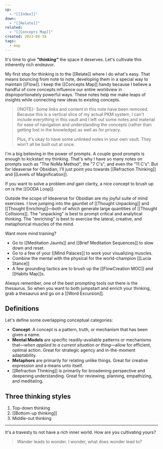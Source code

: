 ```yaml
---
up:
  - "[[Index]]"
down:
  - "[[Relate]]"
related:
  - "[[Concepts Map]]"
created: 2023-08-18
tags:
  - map
---
```

It's time to give ***"thinking"*** the space it deserves. Let's cultivate this inherently rich endeavor.

My first stop for thinking is to the [[Relate]] where I do what's easy. That means bouncing from note to note, developing them in a special way to maintain [[Flow]]. I keep the [[Concepts Map]] handy because I believe a handful of core concepts influence our entire worldview in disproportionately powerful ways. These notes help me make leaps of insights while connecting new ideas to existing concepts.

> [!NOTE]- Some links and content in this note have been removed.
> Because this is a vertical slice of my actual PKM system, I can't include everything in this vault and I left out some notes and material for ease of navigation and understanding the concepts (rather than getting lost in the knowledge) as well as for privacy. 
>  
> Plus, it's okay to have some unlinked notes in your own vault. They won't all be built out at once.

I'm a big believing in the power of prompts. A couple good prompts is enough to kickstart my thinking. That's why I have so many notes on prompts such as "The NoMa Method", the "7 C's", and even the "11 C's". But for Ideaverse for Obsidian, I'll just point you towards [[Refraction Thinking]] and [[Levels of Magnification]]. 

If you want to solve a problem *and* gain clarity, a nice concept to brush up on is the [[OODA Loop]].

Outside the scope of Ideaverse for Obsidian are my joyful suite of mind exercises. I love jumping into the gauntlet of [[Thought Unpacking]] and [[Thought Enriching]]—both of which generate large quantities of [[Thought Collisions]]. The "unpacking" is best to prompt critical and analytical thinking. The "enriching" is best to exercise the lateral, creative, and metaphorical muscles of the mind.

Want more mind training? 

- Go to [[Meditation Jaunts]] and [[Brief Meditation Sequences]] to slow down and reset.
- Go to a few of your [[Mind Palaces]] to work your visualizing muscles.
- Combine the mental with the physical for the world-champion [[Lucia Stance]]
- A few grounding tactics are to brush up the [[FlowCreation MOC]] and [[Habits Map]]s.

Always remember, one of the best prompting tools out there is the thesaurus. So when you want to both jumpstart and enrich your thinking, grab a thesaurus and go on a [[Word Excursion]].

## Definitions
Let's define some overlapping conceptual categories:

-   **Concept**: A concept is a pattern, truth, or mechanism that has been given a name.
-   **Mental Models** are specific readily-available patterns or mechanisms that—*when applied to a current situation or thing*—allow for efficient, optimal action. Great for strategic agency and in-the-moment adaptability.
-   **Metaphors** are primarily for relating unlike things. Great for creative expression and a means unto itself.
-   [[Refraction Thinking]] is primarily for broadening perspective and deepening understanding. Great for reviewing, planning, empathizing, and meditating. 

## Three thinking styles
1. Top-down thinking
2. [[Bottom-up thinking]]
3. Middle-out thinking

---

It's a travesty to not have a rich inner world. How are you cultivating yours?

> Wander leads to wonder. I wonder, what does wonder lead to?